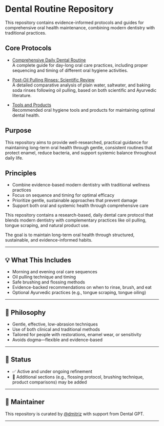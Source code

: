# Dental Routine Repository

This repository contains evidence-informed protocols and guides for comprehensive oral health maintenance, combining modern dentistry with traditional practices.

## Core Protocols

- [Comprehensive Daily Dental Routine](./daily-routine.md)  
  A complete guide for day-long oral care practices, including proper sequencing and timing of different oral hygiene activities.

- [Post-Oil Pulling Rinses: Scientific Review](./post-oil-pulling-rinses.md)  
  A detailed comparative analysis of plain water, saltwater, and baking soda rinses following oil pulling, based on both scientific and Ayurvedic literature.

- [Tools and Products](./tools-and-products.md)  
  Recommended oral hygiene tools and products for maintaining optimal dental health.

## Purpose

This repository aims to provide well-researched, practical guidance for maintaining long-term oral health through gentle, consistent routines that protect enamel, reduce bacteria, and support systemic balance throughout daily life.

## Principles

- Combine evidence-based modern dentistry with traditional wellness practices
- Focus on sequence and timing for optimal efficacy
- Prioritize gentle, sustainable approaches that prevent damage
- Support both oral and systemic health through comprehensive care

This repository contains a research-based, daily dental care protocol that blends modern dentistry with complementary practices like oil pulling, tongue scraping, and natural product use.

The goal is to maintain long-term oral health through structured, sustainable, and evidence-informed habits.

---

## 💡 What This Includes

- Morning and evening oral care sequences
- Oil pulling technique and timing
- Safe brushing and flossing methods
- Evidence-backed recommendations on when to rinse, brush, and eat
- Optional Ayurvedic practices (e.g., tongue scraping, tongue oiling)

---

## 🧠 Philosophy

- Gentle, effective, low-abrasion techniques
- Use of both clinical and traditional methods
- Tailored for people with restorations, enamel wear, or sensitivity
- Avoids dogma—flexible and evidence-based

---

## 📌 Status

- ✅ Active and under ongoing refinement
- 🚧 Additional sections (e.g., flossing protocol, brushing technique, product comparisons) may be added

---

## 👤 Maintainer

This repository is curated by [@dmitriz](https://github.com/dmitriz) with support from Dental GPT.

---
